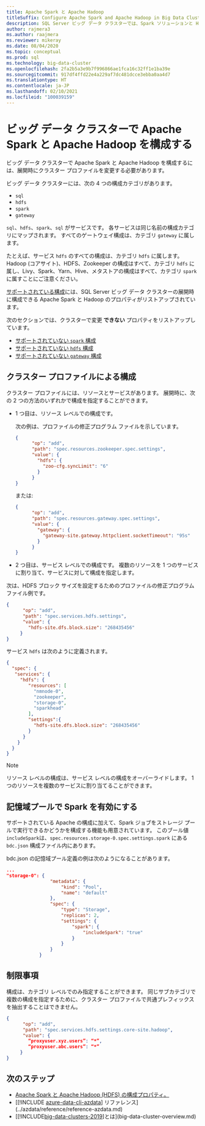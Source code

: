 ```yaml
---
title: Apache Spark と Apache Hadoop
titleSuffix: Configure Apache Spark and Apache Hadoop in Big Data Clusters
description: SQL Server ビッグ データ クラスターでは、Spark ソリューションと HDFS ソリューションを使用できます。 これらの構成方法について説明します。
author: rajmera3
ms.author: raajmera
ms.reviewer: mikeray
ms.date: 08/04/2020
ms.topic: conceptual
ms.prod: sql
ms.technology: big-data-cluster
ms.openlocfilehash: 2fa2b5a3e9b7f996866ae1fca16c32ff1e1ba39e
ms.sourcegitcommit: 917df4ffd22e4a229af7dc481dcce3ebba0aa4d7
ms.translationtype: HT
ms.contentlocale: ja-JP
ms.lasthandoff: 02/10/2021
ms.locfileid: "100039159"
---
```

# <a name="configure-apache-spark-and-apache-hadoop-in-big-data-clusters"></a>ビッグ データ クラスターで Apache Spark と Apache Hadoop を構成する

ビッグ データ クラスターで Apache Spark と Apache Hadoop を構成するには、展開時にクラスター プロファイルを変更する必要があります。

ビッグ データ クラスターには、次の 4 つの構成カテゴリがあります。 

- `sql` 
- `hdfs` 
- `spark` 
- `gateway` 

`sql`、`hdfs`、`spark`、`sql` がサービスです。 各サービスは同じ名前の構成カテゴリにマップされます。 すべてのゲートウェイ構成は、カテゴリ `gateway` に属します。 

たとえば、サービス `hdfs` のすべての構成は、カテゴリ `hdfs` に属します。 Hadoop (コアサイト)、HDFS、Zookeeper の構成はすべて、カテゴリ `hdfs` に属し、Livy、Spark、Yarn、Hive、メタストアの構成はすべて、カテゴリ `spark` に属すことにご注意ください。 

[サポートされている構成](reference-config-spark-hadoop.md#supported-configurations)には、SQL Server ビッグ データ クラスターの展開時に構成できる Apache Spark と Hadoop のプロパティがリストアップされています。

次のセクションでは、クラスターで変更 **できない** プロパティをリストアップしています。

- [サポートされていない `spark` 構成](reference-config-spark-hadoop.md#unsupported-spark-configurations)
- [サポートされていない `hdfs` 構成](reference-config-spark-hadoop.md#unsupported-hdfs-configurations)
- [サポートされていない `gateway` 構成](reference-config-spark-hadoop.md#unsupported-gateway-configurations)


## <a name="configurations-via-cluster-profile"></a>クラスター プロファイルによる構成

クラスター プロファイルには、リソースとサービスがあります。 展開時に、次の 2 つの方法のいずれかで構成を指定することができます。 

* 1 つ目は、リソース レベルでの構成です。 

   次の例は、プロファイルの修正プログラム ファイルを示しています。 

   ```json
   { 
         "op": "add", 
         "path": "spec.resources.zookeeper.spec.settings", 
         "value": { 
           "hdfs": { 
             "zoo-cfg.syncLimit": "6" 
           } 
         } 
   }
   ```

   または: 

   ```json
   { 
         "op": "add", 
         "path": "spec.resources.gateway.spec.settings", 
         "value": { 
           "gateway": { 
             "gateway-site.gateway.httpclient.socketTimeout": "95s" 
           } 
         } 
   } 
   ```

* 2 つ目は、サービス レベルでの構成です。 複数のリソースを 1 つのサービスに割り当て、サービスに対して構成を指定します。

次は、HDFS ブロック サイズを設定するためのプロファイルの修正プログラム ファイル例です。 

   ```json
   { 
         "op": "add", 
         "path": "spec.services.hdfs.settings", 
         "value": { 
           "hdfs-site.dfs.block.size": "268435456" 
        } 
   } 
   ```

サービス `hdfs` は次のように定義されます。

```json
{ 
  "spec": { 
   "services": { 
     "hdfs": { 
        "resources": [ 
          "nmnode-0", 
          "zookeeper", 
          "storage-0", 
          "sparkhead" 
        ], 
        "settings":{ 
          "hdfs-site.dfs.block.size": "268435456" 
        } 
      } 
    } 
  } 
} 
```
 
> [!NOTE]
> リソース レベルの構成は、サービス レベルの構成をオーバーライドします。 1 つのリソースを複数のサービスに割り当てることができます。

## <a name="enable-spark-in-the-storage-pool"></a>記憶域プールで Spark を有効にする
サポートされている Apache の構成に加えて、Spark ジョブをストレージ プールで実行できるかどうかを構成する機能も用意されています。 このブール値 `includeSpark`は、`spec.resources.storage-0.spec.settings.spark` にある `bdc.json` 構成ファイル内にあります。

bdc.json の記憶域プール定義の例は次のようになることがあります。
```json
...
"storage-0": {
                "metadata": {
                    "kind": "Pool",
                    "name": "default"
                },
                "spec": {
                    "type": "Storage",
                    "replicas": 2,
                    "settings": {
                        "spark": {
                            "includeSpark": "true"
                        }
                    }
                }
            }
```


## <a name="limitations"></a>制限事項

構成は、カテゴリ レベルでのみ指定することができます。 同じサブカテゴリで複数の構成を指定するために、クラスター プロファイルで共通プレフィックスを抽出することはできません。 

```json
{ 
      "op": "add", 
      "path": "spec.services.hdfs.settings.core-site.hadoop", 
      "value": { 
        “proxyuser.xyz.users”: “*”, 
        “proxyuser.abc.users”: “*” 
     } 
} 
```

## <a name="next-steps"></a>次のステップ

- [Apache Spark と Apache Hadoop (HDFS) の構成プロパティ。](reference-config-spark-hadoop.md)
- [[!INCLUDE [azure-data-cli-azdata](../includes/azure-data-cli-azdata.md)] リファレンス](../azdata/reference/reference-azdata.md)
- [[!INCLUDE[big-data-clusters-2019](../includes/ssbigdataclusters-ver15.md)]とは](big-data-cluster-overview.md)